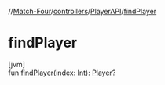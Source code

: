//[Match-Four](../../../index.md)/[controllers](../index.md)/[PlayerAPI](index.md)/[findPlayer](find-player.md)

# findPlayer

[jvm]\
fun [findPlayer](find-player.md)(index: [Int](https://kotlinlang.org/api/latest/jvm/stdlib/kotlin/-int/index.html)): [Player](../../models/-player/index.md)?
